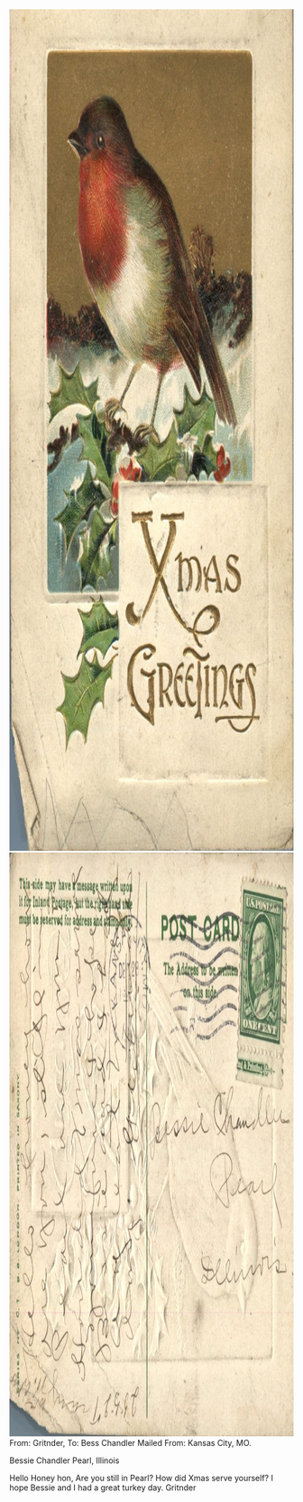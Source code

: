 <html><body><img class="alignnone size-full wp-image-1337" src="/wp-content/uploads/2014/06/postcard-2014-20140613_14422227_0586.jpg" alt="postcard-2014-20140613_14422227_0586" width="1038" height="1489"> <img class="alignnone size-full wp-image-1338" src="/wp-content/uploads/2014/06/postcard-2014-20140613_14423058_0587.jpg" alt="postcard-2014-20140613_14423058_0587" width="1522" height="1033">From: Gritnder, To: Bess Chandler
Mailed From: Kansas City, MO.

Bessie Chandler
Pearl, Illinois

Hello Honey hon,
Are you still in Pearl? How did Xmas serve yourself? I hope Bessie and I had a great turkey day.
Gritnder</body></html>